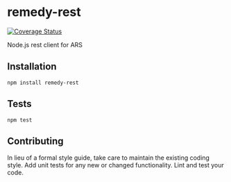 remedy-rest
==============
[![Coverage Status](https://coveralls.io/repos/github/mvollset/remedy-rest/badge.svg?branch=master)](https://coveralls.io/github/mvollset/remedy-rest?branch=master)

Node.js rest client for ARS

## Installation
 `npm install remedy-rest`

## Tests
 `npm test`


## Contributing

In lieu of a formal style guide, take care to maintain the existing coding style. Add unit tests for any new or changed functionality. Lint and test your code.


